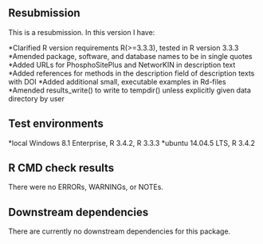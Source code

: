 ## Resubmission
This is a resubmission. In this version I have:

*Clarified R version requirements R(>=3.3.3), tested in R version 3.3.3
*Amended package, software, and database names to be in single quotes
*Added URLs for PhosphoSitePlus and NetworKIN in description text
*Added references for methods in the description field of description texts with DOI
*Added additional small, executable examples in Rd-files
*Amended results_write() to write to tempdir() unless explicitly given data directory by user

## Test environments
*local Windows 8.1 Enterprise, R 3.4.2, R 3.3.3
*ubuntu 14.04.5 LTS, R 3.4.2

## R CMD check results
There were no ERRORs, WARNINGs, or NOTEs.


## Downstream dependencies
There are currently no downstream dependencies for this package.

